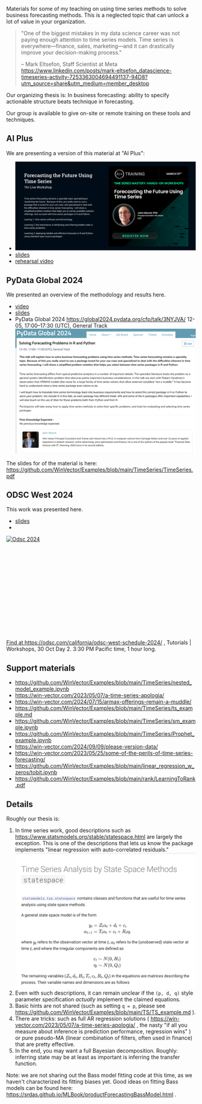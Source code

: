 

Materials for some of my teaching on using time series methods to solve business forecasting methods. This is a neglected topic that can unlock a lot of value in your organization.

> "One of the biggest mistakes in my data science career was not paying enough attention to time series models. Time series is everywhere—finance, sales, marketing—and it can drastically improve your decision-making process."
>
> – Mark Eltsefon, Staff Scientist at Meta https://www.linkedin.com/posts/mark-eltsefon_datascience-timeseries-activity-7253363004694491137-94D8?utm_source=share&utm_medium=member_desktop


Our organizing thesis is:  In business forecasting: ability to specify actionable structure beats technique in forecasting.

Our group is available to give on-site or remote training on these tools and techniques.

<h2>AI Plus</h2>

We are presenting a version of this material at "AI Plus":

  * [<img src="ai_plus_announce.png"/>](https://app.aiplus.training/courses/Time-Series-Mastery)
  * [slides](TimeSeriesProblems.pdf)
  * [rehearsal video](https://www.youtube.com/watch?v=8ALN8N2Bj7s)


<h2>PyData Global 2024</h2>

We presented an overview of the methodology and results here.

  * [video](https://www.youtube.com/watch?v=jbJqlTWgN9A)
  * [slides](TS.pdf)
  * PyData Global 2024 https://global2024.pydata.org/cfp/talk/3NYJVA/ 12-05, 17:00–17:30 (UTC), General Track <img src="PyData2024.png">



The slides for of the material is here: https://github.com/WinVector/Examples/blob/main/TimeSeries/TimeSeries.pdf





<h2>ODSC West 2024</h2>


This work was presented here.

 * [slides](TimeSeries.pdf)
 * <a href="https://odsc.com/california/odsc-west-schedule-2024/">
<img style="display:block; margin-left:auto; margin-right:auto;" src="https://win-vector.com/wp-content/uploads/2024/10/odsc_2024.png" alt="Odsc 2024" title="odsc_2024.png" border="0" width="598" height="260" /><p/>
Find at https://odsc.com/california/odsc-west-schedule-2024/ , Tutorials | Workshops, 30 Oct Day 2. 3:30 PM Pacific time, 1 hour long.
</a>






<h2>Support materials</h2>

  * https://github.com/WinVector/Examples/blob/main/TimeSeries/nested_model_example.ipynb 
  * https://win-vector.com/2023/05/07/a-time-series-apologia/ 
  * https://win-vector.com/2024/07/15/armax-offerings-remain-a-muddle/ 
  * https://github.com/WinVector/Examples/blob/main/TimeSeries/ts_example.md 
  * https://github.com/WinVector/Examples/blob/main/TimeSeries/sm_example.ipynb
  * https://github.com/WinVector/Examples/blob/main/TimeSeries/Prophet_example.ipynb 
  * https://win-vector.com/2024/09/09/please-version-data/ 
  * https://win-vector.com/2023/05/25/some-of-the-perils-of-time-series-forecasting/  
  * https://github.com/WinVector/Examples/blob/main/linear_regression_w_zeros/tobit.ipynb
  * https://github.com/WinVector/Examples/blob/main/rank/LearningToRank.pdf


<h2>Details</h2>

Roughly our thesis is:

  1) In time series work, good descriptions such as https://www.statsmodels.org/stable/statespace.html are largely the exception.
    This is one of the descriptions that lets us know the package implements "linear regression with auto-correlated residuals."
     <img src="stats_models.png">
  2) Even with such descriptions, it can remain unclear if the `(p, d, q)` style parameter specification *actually* implement the claimed equations.
  3) Basic hints are not shared (such as setting `q = p`, please see https://github.com/WinVector/Examples/blob/main/TS/TS_example.md ).
  4) There are tricks: such as full AR regression solutions ( https://win-vector.com/2023/05/07/a-time-series-apologia/ , the nasty "if all you measure about inference is prediction performance, regression wins" ) or pure pseudo-MA (linear combination of filters, often used in finance) that are pretty effective.
  4) In the end, you may want a full Bayesian decomposition. Roughly: inferring state may be at least as important is inferring the transfer function.


Note: we are not sharing out the Bass model fitting code at this time, as we haven't characterized its fitting biases yet. Good ideas on fitting Bass models can be found here: https://srdas.github.io/MLBook/productForecastingBassModel.html .

